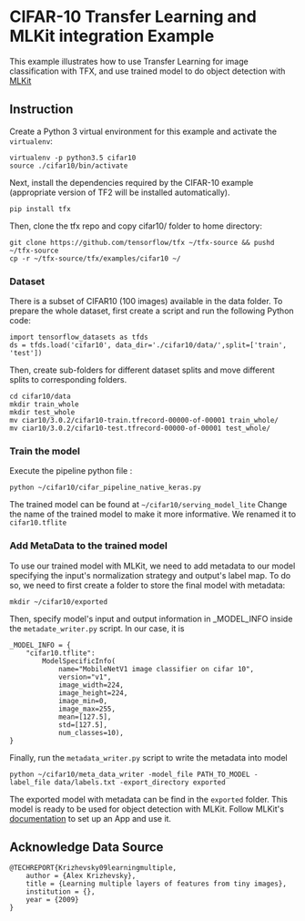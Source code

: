 # CIFAR-10 Transfer Learning and MLKit integration Example
This example illustrates how to use Transfer Learning for image classification with TFX, and use trained model to do object detection with [MLKit](https://developers.google.com/ml-kit)

## Instruction

Create a Python 3 virtual environment for this example and activate the
`virtualenv`:

```
virtualenv -p python3.5 cifar10
source ./cifar10/bin/activate
```

Next, install the dependencies required by the CIFAR-10 example (appropriate
version of TF2 will be installed automatically).

```
pip install tfx
```

Then, clone the tfx repo and copy cifar10/ folder to home directory:

```
git clone https://github.com/tensorflow/tfx ~/tfx-source && pushd ~/tfx-source
cp -r ~/tfx-source/tfx/examples/cifar10 ~/
```
### Dataset
There is a subset of CIFAR10 (100 images) available in the data folder. To prepare the whole dataset, first create a script and run the following Python code:
```
import tensorflow_datasets as tfds
ds = tfds.load('cifar10', data_dir='./cifar10/data/',split=['train', 'test'])
```
Then, create sub-folders for different dataset splits and move different splits to corresponding folders.
```
cd cifar10/data
mkdir train_whole
mkdir test_whole
mv ciar10/3.0.2/cifar10-train.tfrecord-00000-of-00001 train_whole/
mv ciar10/3.0.2/cifar10-test.tfrecord-00000-of-00001 test_whole/
```
### Train the model
Execute the pipeline python file :
```
python ~/cifar10/cifar_pipeline_native_keras.py
```
The trained model can be found at `~/cifar10/serving_model_lite`
Change the name of the trained model to make it more informative. We renamed it to `cifar10.tflite`
### Add MetaData to the trained model
To use our trained model with MLKit, we need to add metadata to our model specifying the input's normalization strategy and output's label map. To do so, we need to 
first create a folder to store the final model with metadata:
```
mkdir ~/cifar10/exported
```	
Then, specify model's input and output information in _MODEL_INFO inside the `metadate_writer.py` script. In our case, it is 
```
_MODEL_INFO = {
    "cifar10.tflite":
        ModelSpecificInfo(
            name="MobileNetV1 image classifier on cifar 10",
            version="v1",
            image_width=224,
            image_height=224,
            image_min=0,
            image_max=255,
            mean=[127.5],
            std=[127.5],
            num_classes=10),
}
```
Finally, run the `metadata_writer.py` script to write the metadata into model
```
python ~/cifar10/meta_data_writer -model_file PATH_TO_MODEL -label_file data/labels.txt -export_directory exported
```	
The exported model with metadata can be find in the `exported` folder. This model is ready to be used for object detection with MLKit. Follow MLKit's [documentation](https://developers.google.com/ml-kit/vision/object-detection/custom-models/android)  to set up an App and use it. 
## Acknowledge Data Source
```
@TECHREPORT{Krizhevsky09learningmultiple,
    author = {Alex Krizhevsky},
    title = {Learning multiple layers of features from tiny images},
    institution = {},
    year = {2009}
}
```